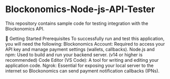 # Blockonomics-Node-js-API-Tester
This repository contains sample code for testing integration with the Blockonomics API. 

🚀 Getting Started
Prerequisites
To successfully run and test this application, you will need the following:
Blockonomics Account: Required to access your API key and manage payment settings (wallets, callbacks).
Node.js and npm: Used to build and run your backend server. (v14 or higher is recommended)
Code Editor (VS Code): A tool for writing and editing your application code.
Ngrok: Essential for exposing your local server to the internet so Blockonomics can send payment notification callbacks (IPNs).
